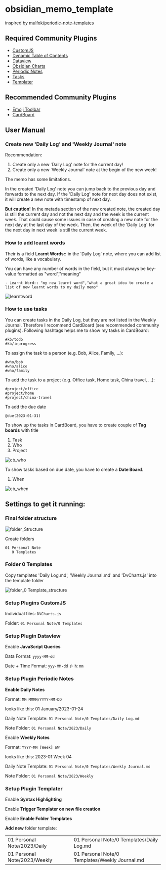 # obsidian_memo_template
 inspired by [mulfok/periodic-note-templates ](https://github.com/mulfok/periodic-note-templates)

## Required Community Plugins
- [CustomJS](https://github.com/samlewis0602/obsidian-custom-js)
- [Dynamic Table of Contents](https://github.com/Aidurber/obsidian-plugin-dynamic-toc)
- [Dataview](https://github.com/blacksmithgu/obsidian-dataview)
- [Obsidian Charts](https://github.com/phibr0/obsidian-charts)
- [Periodic Notes](https://github.com/liamcain/obsidian-periodic-notes)
- [Tasks](https://github.com/schemar/obsidian-tasks)
- [Templater](https://github.com/SilentVoid13/Templater)

## Recommended Community Plugins
- [Emoji Toolbar](https://github.com/oliveryh/obsidian-emoji-toolbar)
- [CardBoard](https://github.com/roovo/obsidian-card-board)

## User Manual

### Create new 'Daily Log' and 'Weekly Journal' note

Recommendation: 
1. Create only a new 'Daily Log' note for the current day!
1. Create only a new 'Weekly Journal' note at the begin of the new week!

The memo has some limitations.

In the created 'Daily Log' note you can jump back to the previous day and forwards to the next day. If the 'Daily Log' note for next day does not exist, it will create a new note with timestamp of next day.

**But caution!** In the metada section of the new created note, the created day is still the current day and not the next day and the week is the current week. That could cause some issues in case of creating a new note for the next day at the last day of the week. Then, the week of the 'Daily Log' for the next day in next week is still the current week.

### How to add learnt words

Their is a field **Learnt Words::** in the 'Daily Log' note, where you can add list of words, like a vocabulary.

You can have any number of words in the field, but it must always be key-value formatted as "word","meaning"
```
- Learnt Word:: "my new learnt word","what a great idea to create a list of new learnt words to my daily memo"
```
![learntword](https://user-images.githubusercontent.com/40318953/214413602-29a372aa-e0b3-4b1e-8f43-34f087dae699.png)

### How to use tasks
You can create tasks in the Daily Log, but they are not listed in the Weekly Journal. Therefore I recommend CardBoard (see recommended community plugins).
Following hashtags helps me to show my tasks in CardBoard:
```
#kb/todo
#kb/inprogress
```
To assign the task to a person (e.g. Bob, Alice, Family, ...):
```
#who/bob
#who/alice
#who/family
```
To add the task to a project (e.g. Office task, Home task, China travel, ...):
```
#project/office
#project/home
#project/china-travel
```
To add the due date
```
@due(2023-01-31)
```

To show up the tasks in CardBoard, you have to create couple of **Tag boards** with title
1. Task
1. Who
1. Project

![cb_who](https://user-images.githubusercontent.com/40318953/214409660-022a6503-67b4-4312-a4b3-e85a4817a540.png)

To show tasks based on due date, you have to create a **Date Board**.
1. When

![cb_when](https://user-images.githubusercontent.com/40318953/214407632-50670aa2-753b-48b7-b8ca-4c374d47a804.png)

## Settings to get it running:

### Final folder structure
![folder_Structure](https://user-images.githubusercontent.com/40318953/214385423-c285956c-b250-49b7-98a3-5af25672cda9.png)

Create folders 
```
01 Personal Note
   0 Templates
```

### Folder 0 Templates
Copy templates 'Daily Log.md', 'Weekly Journal.md' and 'DvCharts.js' into the template folder 

![folder_0 Template_structure](https://user-images.githubusercontent.com/40318953/214386222-6ead6a56-8686-4438-81ed-5eb01828699d.png)

### Setup Plugins CustomJS

Individual files: ```DVCharts.js```

Folder: ```01 Personal Note/0 Templates```

### Setup Plugin Dataview

Enable **JavaScript Queries**

Data Format: ```yyyy-MM-dd```

Date + Time Format: ```yyy-MM-dd @ h:mm```

### Setup Plugin Periodic Notes
**Enable Daily Notes**

Format: ```MM MMMM/YYYY-MM-DD```

looks like this: 01 January/2023-01-24

Daily Note Template: ```01 Personal Note/0 Templates/Daily Log.md```

Note Folder: ```01 Personal Note/2023/Daily```

Enable **Weekly Notes**

Format: ```YYYY-MM [Week] WW```

looks like this: 2023-01 Week 04

Daily Note Template: ```01 Personal Note/0 Templates/Weekly Journal.md```

Note Folder: ```01 Personal Note/2023/Weekly```

### Setup Plugin Templater

Enable **Syntax Highlighting**

Enable **Trigger Templater on new file creation**

Enable **Enable Folder Templates**

**Add new** folder template:

|||
|---|---|
|01 Personal Note/2023/Daily | 01 Personal Note/0 Templates/Daily Log.md|
|01 Personal Note/2023/Weekly | 01 Personal Note/0 Templates/Weekly Journal.md|



